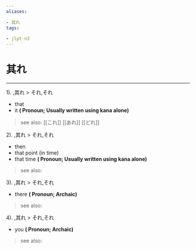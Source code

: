 ```yaml
---
aliases:
    
- 其れ
tags:
    
- jlpt-n3
---
```


# 其れ
---
1).
,其れ > それ,それ

- that
- it
**( Pronoun; Usually written using kana alone)**
> see also:  [[これ]] [[あれ]] [[どれ]]
            
2).
,其れ > それ,それ

- then
- that point (in time)
- that time
**( Pronoun; Usually written using kana alone)**
> see also: 
            
3).
,其れ > それ,それ

- there
**( Pronoun; Archaic)**
> see also: 
            
4).
,其れ > それ,それ

- you
**( Pronoun; Archaic)**
> see also: 
            